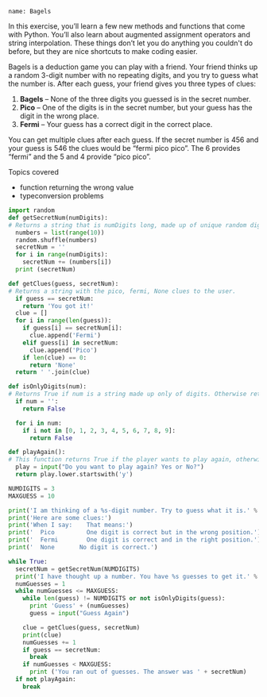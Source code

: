 ```ngMeta
name: Bagels

```

In this exercise, you’ll learn a few new methods and functions that come with Python. You’ll also learn about augmented assignment operators and string interpolation. These things don’t let you do anything you couldn't do before, but they are nice shortcuts to make coding easier.

Bagels is a deduction game you can play with a friend. Your friend thinks up a random 3-digit number with no repeating digits, and you try to guess what the number is. After each guess, your friend gives you three types of clues:

1. **Bagels** – None of the three digits you guessed is in the secret number.
2. **Pico** – One of the digits is in the secret number, but your guess has the digit in the wrong place.
3. **Fermi** – Your guess has a correct digit in the correct place.

You can get multiple clues after each guess. If the secret number is 456 and your guess is 546 the clues would be “fermi pico pico”. The 6 provides “fermi” and the 5 and 4 provide “pico pico”.

Topics covered

* function returning the wrong value
* typeconversion problems

```python
import random
def getSecretNum(numDigits):
# Returns a string that is numDigits long, made up of unique random digits.
  numbers = list(range(10))
  random.shuffle(numbers)
  secretNum = ''
  for i in range(numDigits):
    secretNum += (numbers[i])
  print (secretNum)

def getClues(guess, secretNum):
# Returns a string with the pico, fermi, None clues to the user.
  if guess == secretNum:
    return 'You got it!'
  clue = []
  for i in range(len(guess)):
    if guess[i] == secretNum[i]:
      clue.append('Fermi')
    elif guess[i] in secretNum:
      clue.append('Pico')
    if len(clue) == 0:
      return 'None'
  return ' '.join(clue)

def isOnlyDigits(num):
# Returns True if num is a string made up only of digits. Otherwise returns False.
  if num = '':
    return False

  for i in num:
    if i not in [0, 1, 2, 3, 4, 5, 6, 7, 8, 9]:
      return False

def playAgain():
# This function returns True if the player wants to play again, otherwise it returns False.
  play = input("Do you want to play again? Yes or No?") 
  return play.lower.startswith('y')

NUMDIGITS = 3
MAXGUESS = 10

print('I am thinking of a %s-digit number. Try to guess what it is.' % (NUMDIGITS))
print('Here are some clues:')
print('When I say:    That means:')
print('  Pico         One digit is correct but in the wrong position.')
print('  Fermi        One digit is correct and in the right position.')
print('  None       No digit is correct.')

while True:
  secretNum = getSecretNum(NUMDIGITS)
  print('I have thought up a number. You have %s guesses to get it.' % (MAXGUESS))
  numGuesses = 1
  while numGuesses <= MAXGUESS:
    while len(guess) != NUMDIGITS or not isOnlyDigits(guess):
      print 'Guess' + (numGuesses)
      guess = input("Guess Again")

    clue = getClues(guess, secretNum)
    print(clue)
    numGuesses += 1
    if guess == secretNum:
      break
    if numGuesses < MAXGUESS:
      print ('You ran out of guesses. The answer was ' + secretNum)
  if not playAgain:
    break
    
```
